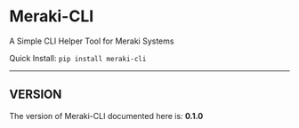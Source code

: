 # Meraki-CLI

A Simple CLI Helper Tool for Meraki Systems

Quick Install: `pip install meraki-cli`


-----------------------------------------
##   VERSION   ##
The version of Meraki-CLI documented here is: **0.1.0**
